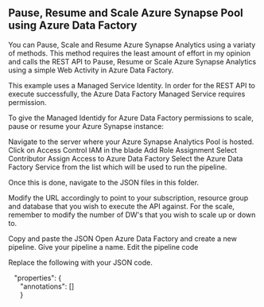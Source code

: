 ## Pause, Resume and Scale Azure Synapse Pool using Azure Data Factory

You can Pause, Scale and Resume Azure Synapse Analytics using a variaty of methods. This method requires the least amount of effort in my opinion and calls the REST API to Pause, Resume or Scale Azure Synapse Analytics using a simple Web Activity in Azure Data Factory. 

This example uses a Managed Service Identity.
In order for the REST API to execute successfully, the Azure Data Factory Managed Service requires permission.  

To give the Managed Identidy for Azure Data Factory permissions to scale, pause or resume your Azure Synapse instance:

Navigate to the server where your Azure Synapse Analytics Pool is hosted.  
Click on Access Control IAM in the blade
Add Role Assignment 
Select Contributor 
Assign Access to Azure Data Factory
Select the Azure Data Factory Service from the list which will be used to run the pipeline.

Once this is done,  navigate to the JSON files in this folder. 

Modify the URL accordingly to point to your subscription, resource group and database that you wish to execute the API against.
For the scale, remember to modify the number of DW's that you wish to scale up or down to.  

Copy and paste the JSON
Open Azure Data Factory and create a new pipeline.
Give your pipeline a name.
Edit the pipeline code

Replace the following with your JSON code. 

&nbsp;&nbsp;&nbsp;"properties": { <br>
&nbsp;&nbsp;&nbsp;&nbsp;&nbsp;&nbsp;"annotations": [] <br>
&nbsp;&nbsp;&nbsp;&nbsp;&nbsp;&nbsp;} <br>
